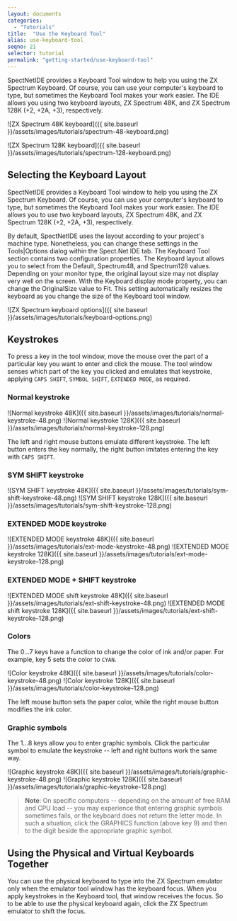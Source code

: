 ```yaml
---
layout: documents
categories: 
  - "Tutorials"
title:  "Use the Keyboard Tool"
alias: use-keyboard-tool
seqno: 21
selector: tutorial
permalink: "getting-started/use-keyboard-tool"
---
```


SpectNetIDE provides a Keyboard Tool window to help you using the ZX Spectrum Keyboard. Of course, you can use your computer's keyboard to type, but sometimes the Keyboard Tool makes your work easier.
The IDE allows you using two keyboard layouts, ZX Spectrum 48K, and ZX Spectrum 128K (+2, +2A, +3), respectively.

![ZX Spectrum 48K keyboard]({{ site.baseurl }}/assets/images/tutorials/spectrum-48-keyboard.png)

![ZX Spectrum 128K keyboard]({{ site.baseurl }}/assets/images/tutorials/spectrum-128-keyboard.png)

## Selecting the Keyboard Layout

SpectNetIDE provides a Keyboard Tool window to help you using the ZX Spectrum Keyboard. Of course, you can use your computer's keyboard to type, but sometimes the Keyboard Tool makes your work easier.
The IDE allows you to use two keyboard layouts, ZX Spectrum 48K, and ZX Spectrum 128K (+2, +2A, +3), respectively.

By default, SpectNetIDE uses the layout according to your project's machine type. Nonetheless, you can change these settings in the Tools|Options dialog within the Spect.Net IDE tab. The Keyboard Tool section contains two configuration properties.
The Keyboard layout allows you to select from the Default, Spectrum48, and Spectrum128 values. Depending on your monitor type, the original layout size may not display very well on the screen. With the Keyboard display mode property, you can change the OriginalSize value to Fit. This setting automatically resizes the keyboard as you change the size of the Keyboard tool window.

![ZX Spectrum keyboard options]({{ site.baseurl }}/assets/images/tutorials/keyboard-options.png)

## Keystrokes

To press a key in the tool window, move the mouse over the part of a particular key you want to enter and click the mouse. The tool window senses which part of the key you clicked and emulates that keystroke, applying `CAPS SHIFT`, `SYMBOL SHIFT`, `EXTENDED MODE`, as required.

### Normal keystroke

![Normal keystroke 48K]({{ site.baseurl }}/assets/images/tutorials/normal-keystroke-48.png)
![Normal keystroke 128K]({{ site.baseurl }}/assets/images/tutorials/normal-keystroke-128.png)

The left and right mouse buttons emulate different keystroke. The left button enters the key normally, the right button imitates entering the key with `CAPS SHIFT`.

### SYM SHIFT keystroke

![SYM SHIFT keystroke 48K]({{ site.baseurl }}/assets/images/tutorials/sym-shift-keystroke-48.png)
![SYM SHIFT keystroke 128K]({{ site.baseurl }}/assets/images/tutorials/sym-shift-keystroke-128.png)

### EXTENDED MODE keystroke

![EXTENDED MODE keystroke 48K]({{ site.baseurl }}/assets/images/tutorials/ext-mode-keystroke-48.png)
![EXTENDED MODE keystroke 128K]({{ site.baseurl }}/assets/images/tutorials/ext-mode-keystroke-128.png)

### EXTENDED MODE + SHIFT keystroke

![EXTENDED MODE shift keystroke 48K]({{ site.baseurl }}/assets/images/tutorials/ext-shift-keystroke-48.png)
![EXTENDED MODE shift keystroke 128K]({{ site.baseurl }}/assets/images/tutorials/ext-shift-keystroke-128.png)

### Colors

The 0...7 keys have a function to change the color of ink and/or paper. For example, key 5 sets the color to `CYAN`.

![Color keystroke 48K]({{ site.baseurl }}/assets/images/tutorials/color-keystroke-48.png)
![Color keystroke 128K]({{ site.baseurl }}/assets/images/tutorials/color-keystroke-128.png)

The left mouse button sets the paper color, while the right mouse button modifies the ink color.

### Graphic symbols

The 1...8 keys allow you to enter graphic symbols. Click the particular symbol to emulate the keystroke -- left and right buttons work the same way.

![Graphic keystroke 48K]({{ site.baseurl }}/assets/images/tutorials/graphic-keystroke-48.png)
![Graphic keystroke 128K]({{ site.baseurl }}/assets/images/tutorials/graphic-keystroke-128.png)

> __Note__: On specific computers -- depending on the amount of free RAM and CPU load -- you may experience that entering graphic symbols sometimes fails, or the keyboard does not return the letter mode. In such a situation, click the GRAPHICS function (above key 9) and then to the digit beside the appropriate graphic symbol.

## Using the Physical and Virtual Keyboards Together

You can use the physical keyboard to type into the ZX Spectrum emulator only when the emulator tool window has the keyboard focus. When you apply keystrokes in the Keyboard tool, that window receives the focus. So to be able to use the physical keyboard again, click the ZX Spectrum emulator to shift the focus.
